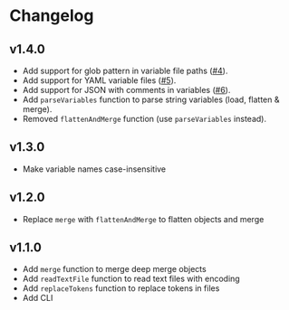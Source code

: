 # Changelog

## v1.4.0
- Add support for glob pattern in variable file paths ([#4](https://github.com/qetza/replacetokens/issues/4)).
- Add support for YAML variable files ([#5](https://github.com/qetza/replacetokens/issues/5)).
- Add support for JSON with comments in variables ([#6](https://github.com/qetza/replacetokens/issues/6)).
- Add `parseVariables` function to parse string variables (load, flatten & merge).
- Removed `flattenAndMerge` function (use `parseVariables` instead).

## v1.3.0
- Make variable names case-insensitive

## v1.2.0
- Replace `merge` with `flattenAndMerge` to flatten objects and merge

## v1.1.0
- Add `merge` function to merge deep merge objects
- Add `readTextFile` function to read text files with encoding
- Add `replaceTokens` function to replace tokens in files
- Add CLI